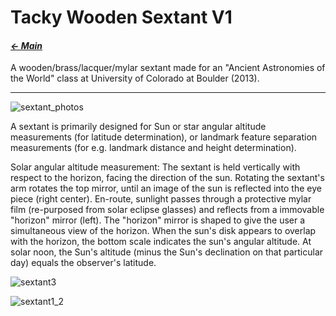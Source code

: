 # Tacky Wooden Sextant V1

#### _[&larr; Main](index.md)_

A wooden/brass/lacquer/mylar sextant made for an "Ancient Astronomies of the World" class at University of Colorado at Boulder (2013).

---

![sextant_photos](https://github.com/user-attachments/assets/ec5bf9c6-dd60-4982-b582-adb192de8350)

A sextant is primarily designed for Sun or star angular altitude measurements (for latitude determination), or landmark feature separation measurements (for e.g. landmark distance and height determination).

Solar angular altitude measurement:
The sextant is held vertically with respect to the horizon, facing the direction of the sun. Rotating the sextant's arm rotates the top mirror, until an image of the sun is reflected into the eye piece (right center). En-route, sunlight passes through a protective mylar film (re-purposed from solar eclipse glasses) and reflects from a immovable "horizon" mirror (left). The "horizon" mirror is shaped to give the user a simultaneous view of the horizon. When the sun's disk appears to overlap with the horizon, the bottom scale indicates the sun's angular altitude. At solar noon, the Sun's altitude (minus the Sun's declination on that particular day) equals the observer's latitude.

![sextant3](https://github.com/user-attachments/assets/257a114a-067f-4667-9c18-8c9fdcbd4833)

![sextant1_2](https://github.com/user-attachments/assets/c7e733c4-6a2c-42f3-9ef4-337279f99da3)

